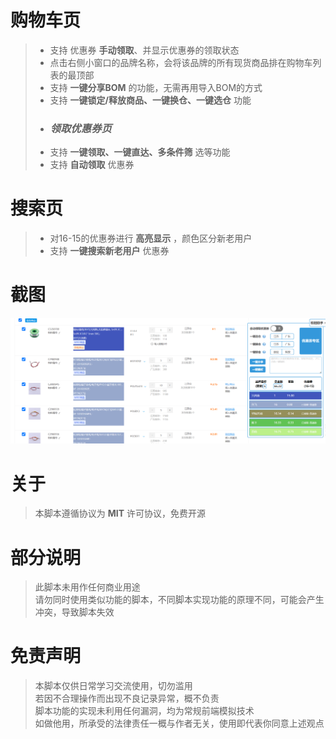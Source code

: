 
# 购物车页

> - 支持 优惠券 __手动领取__、并显示优惠券的领取状态
> - 点击右侧小窗口的品牌名称，会将该品牌的所有现货商品排在购物车列表的最顶部
> - 支持 __一键分享BOM__ 的功能，无需再用导入BOM的方式
> - 支持 __一键锁定/释放商品、一键换仓、一键选仓__ 功能
> - ### _领取优惠券页_
> - 支持 __一键领取、一键直达、多条件筛__ 选等功能
> - 支持 __自动领取__ 优惠券


# 搜索页

> - 对16-15的优惠券进行 __高亮显示__ ，颜色区分新老用户
> - 支持 __一键搜索新老用户__ 优惠券

# 截图

![1713492870258](/assets/1713492870258.jpg)

# 关于

> 本脚本遵循协议为 __MIT__ 许可协议，免费开源

# 部分说明

>此脚本未用作任何商业用途  
>请勿同时使用类似功能的脚本，不同脚本实现功能的原理不同，可能会产生冲突，导致脚本失效  

# 免责声明

>本脚本仅供日常学习交流使用，切勿滥用  
>若因不合理操作而出现不良记录异常，概不负责  
>脚本功能的实现未利用任何漏洞，均为常规前端模拟技术  
>如做他用，所承受的法律责任一概与作者无关，使用即代表你同意上述观点
